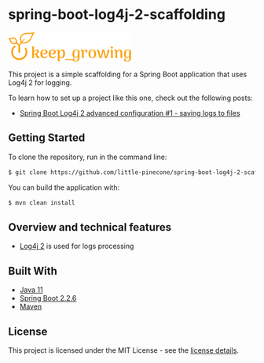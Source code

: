 # spring-boot-log4j-2-scaffolding

![keep growing logo](readme-images/logo_250x60.png)

This project is a simple scaffolding for a Spring Boot application that uses Log4j 2 for logging.

To learn how to set up a project like this one, check out the following posts:

* [Spring Boot Log4j 2 advanced configuration #1 - saving logs to files](https://keepgrowing.in/java/springboot/spring-boot-log4j-2-advanced-configuration-#1---saving-logs-to-files/)

## Getting Started

To clone the repository, run in the command line:
```bash
$ git clone https://github.com/little-pinecone/spring-boot-log4j-2-scaffolding.git
```

You can build the application with:
```bash
$ mvn clean install
```

## Overview and technical features

* [Log4j 2](https://logging.apache.org/log4j/2.x/) is used for logs processing

## Built With

* [Java 11](https://openjdk.java.net/projects/jdk/11/)
* [Spring Boot 2.2.6](https://start.spring.io/)
* [Maven](https://maven.apache.org/)

## License

This project is licensed under the MIT License - see the [license details](https://opensource.org/licenses/MIT).